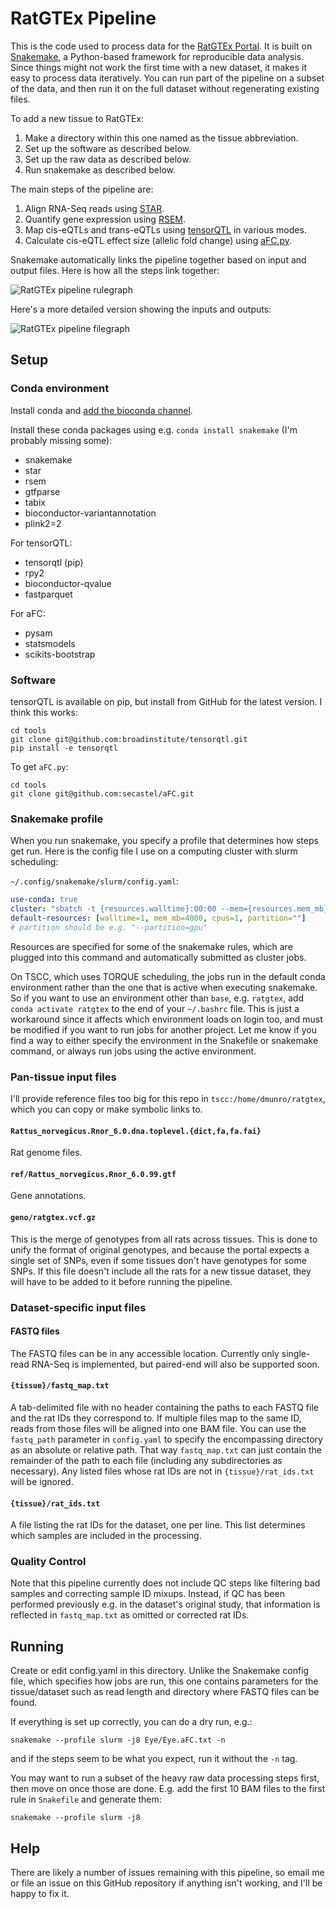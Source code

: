 # RatGTEx Pipeline

This is the code used to process data for the [RatGTEx Portal](https://ratgtex.org). It is built on [Snakemake](https://snakemake.github.io/), a Python-based framework for reproducible data analysis. Since things might not work the first time with a new dataset, it makes it easy to process data iteratively. You can run part of the pipeline on a subset of the data, and then run it on the full dataset without regenerating existing files.

To add a new tissue to RatGTEx:
1. Make a directory within this one named as the tissue abbreviation.
2. Set up the software as described below.
3. Set up the raw data as described below.
4. Run snakemake as described below.

The main steps of the pipeline are:
1. Align RNA-Seq reads using [STAR](https://github.com/alexdobin/STAR).
2. Quantify gene expression using [RSEM](https://deweylab.github.io/RSEM/).
3. Map cis-eQTLs and trans-eQTLs using [tensorQTL](https://github.com/broadinstitute/tensorqtl) in various modes.
4. Calculate cis-eQTL effect size (allelic fold change) using [aFC.py](https://github.com/secastel/aFC).

Snakemake automatically links the pipeline together based on input and output files. Here is how all the steps link together:

![RatGTEx pipeline rulegraph](Test/rulegraph.png)

Here's a more detailed version showing the inputs and outputs:

![RatGTEx pipeline filegraph](Test/filegraph.png)

## Setup

### Conda environment

Install conda and [add the bioconda channel](https://bioconda.github.io/user/install.html#set-up-channels).

Install these conda packages using e.g. `conda install snakemake` (I'm probably missing some):

- snakemake
- star
- rsem
- gtfparse
- tabix
- bioconductor-variantannotation
- plink2=2

For tensorQTL:
- tensorqtl (pip)
- rpy2
- bioconductor-qvalue
- fastparquet

For aFC:
- pysam
- statsmodels
- scikits-bootstrap

### Software

tensorQTL is available on pip, but install from GitHub for the latest version. I think this works:

```
cd tools
git clone git@github.com:broadinstitute/tensorqtl.git
pip install -e tensorqtl
```

To get `aFC.py`:

```
cd tools
git clone git@github.com:secastel/aFC.git
```

### Snakemake profile

When you run snakemake, you specify a profile that determines how steps get run. Here is the config file I use on a computing cluster with slurm scheduling:

`~/.config/snakemake/slurm/config.yaml`:

```yaml
use-conda: true
cluster: "sbatch -t {resources.walltime}:00:00 --mem={resources.mem_mb} -c {resources.cpus} {resources.partition} --mail-type=FAIL --mail-user=dmunro@scripps.edu"
default-resources: [walltime=1, mem_mb=4000, cpus=1, partition=""]
# partition should be e.g. "--partition=gpu"
```

Resources are specified for some of the snakemake rules, which are plugged into this command and automatically submitted as cluster jobs.

On TSCC, which uses TORQUE scheduling, the jobs run in the default conda environment rather than the one that is active when executing snakemake. So if you want to use an environment other than `base`, e.g. `ratgtex`, add `conda activate ratgtex` to the end of your `~/.bashrc` file. This is just a workaround since it affects which environment loads on login too, and must be modified if you want to run jobs for another project. Let me know if you find a way to either specify the environment in the Snakefile or snakemake command, or always run jobs using the active environment.

### Pan-tissue input files

I'll provide reference files too big for this repo in `tscc:/home/dmunro/ratgtex`, which you can copy or make symbolic links to.

#### `Rattus_norvegicus.Rnor_6.0.dna.toplevel.{dict,fa,fa.fai}`

Rat genome files.

#### `ref/Rattus_norvegicus.Rnor_6.0.99.gtf`

Gene annotations.

#### `geno/ratgtex.vcf.gz`

This is the merge of genotypes from all rats across tissues. This is done to unify the format of original genotypes, and because the portal expects a single set of SNPs, even if some tissues don't have genotypes for some SNPs. If this file doesn't include all the rats for a new tissue dataset, they will have to be added to it before running the pipeline.

### Dataset-specific input files

#### FASTQ files

The FASTQ files can be in any accessible location. Currently only single-read RNA-Seq is implemented, but paired-end will also be supported soon.

#### `{tissue}/fastq_map.txt`

A tab-delimited file with no header containing the paths to each FASTQ file and the rat IDs they correspond to. If multiple files map to the same ID, reads from those files will be aligned into one BAM file. You can use the `fastq_path` parameter in `config.yaml` to specify the encompassing directory as an absolute or relative path. That way `fastq_map.txt` can just contain the remainder of the path to each file (including any subdirectories as necessary). Any listed files whose rat IDs are not in `{tissue}/rat_ids.txt` will be ignored.

#### `{tissue}/rat_ids.txt`

A file listing the rat IDs for the dataset, one per line. This list determines which samples are included in the processing.

### Quality Control

Note that this pipeline currently does not include QC steps like filtering bad samples and correcting sample ID mixups. Instead, if QC has been performed previously e.g. in the dataset's original study, that information is reflected in `fastq_map.txt` as omitted or corrected rat IDs.

## Running

Create or edit config.yaml in this directory. Unlike the Snakemake config file, which specifies how jobs are run, this one contains parameters for the tissue/dataset such as read length and directory where FASTQ files can be found.

If everything is set up correctly, you can do a dry run, e.g.:

`snakemake --profile slurm -j8 Eye/Eye.aFC.txt -n`

and if the steps seem to be what you expect, run it without the `-n` tag.

You may want to run a subset of the heavy raw data processing steps first, then move on once those are done. E.g. add the first 10 BAM files to the first rule in `Snakefile` and generate them:

`snakemake --profile slurm -j8`

## Help

There are likely a number of issues remaining with this pipeline, so email me or file an issue on this GitHub repository if anything isn't working, and I'll be happy to fix it.

